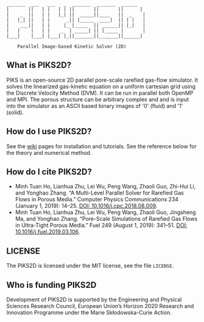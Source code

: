  ```
 _______  ___   ___   _  _______  _______  ______  
|       ||   | |   | | ||       ||       ||      | 
|    _  ||   | |   |_| ||  _____||____   ||  _    |
|   |_| ||   | |      _|| |_____  ____|  || | |   |
|    ___||   | |     |_ |_____  || ______|| |_|   |
|   |    |   | |    _  | _____| || |_____ |       |
|___|    |___| |___| |_||_______||_______||______| 

     Parallel Image-based Kinetic Solver (2D)
```

## What is PIKS2D?

PIKS is an open-source 2D parallel pore-scale rarefied gas-flow simulator. 
It solves the linearized gas-kinetic equation on a uniform cartesian grid using the Discrete
Velocity Method (DVM). It can be run in parallel both OpenMP and MPI. The porous
structure can be arbitrary complex and and is input into the simulator as an ASCII
based binary images of '0' (fluid) and '1' (solid).

## How do I use PIKS2D?

See the [wiki](https://github.com/iPACT-Platform/PIKS2D/wiki) pages for installation and tutorials.
See the reference below for the theory and numerical method.

## How do I cite PIKS2D?

* Minh Tuan Ho, Lianhua Zhu, Lei Wu, Peng Wang, Zhaoli Guo, Zhi-Hui Li, and Yonghao Zhang. “A Multi-Level Parallel Solver for Rarefied Gas Flows in Porous Media.” Computer Physics Communications 234 (January 1, 2019): 14–25. [DOI: 10.1016/j.cpc.2018.08.009](https://doi.org/10.1016/j.cpc.2018.08.009).
* Minh Tuan Ho, Lianhua Zhu, Lei Wu, Peng Wang, Zhaoli Guo, Jingsheng Ma, and Yonghao Zhang. “Pore-Scale Simulations of Rarefied Gas Flows in Ultra-Tight Porous Media.” Fuel 249 (August 1, 2019): 341–51. [DOI: 10.1016/j.fuel.2019.03.106](https://doi.org/10.1016/j.fuel.2019.03.106).


## LICENSE

The PIKS2D is licensed under the MIT license, see the file `LICENSE`.

## Who is funding PIKS2D
Development of PIKS2D is supported by the Engineering and Physical Sciences Research Council, European Union’s Horizon 2020 Research and Innovation Programme under the Marie Skłodowska-Curie Action.
